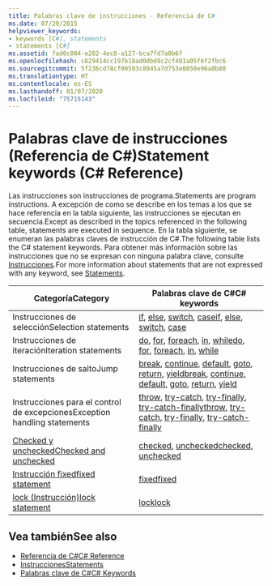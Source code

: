 ```yaml
---
title: Palabras clave de instrucciones - Referencia de C#
ms.date: 07/20/2015
helpviewer_keywords:
- keywords [C#], statements
- statements [C#]
ms.assetid: fad0c004-e282-4ec8-a127-bca7fd7a0b6f
ms.openlocfilehash: c829414cc197b18ad0dbd9c2cf401a05f6f2fbc6
ms.sourcegitcommit: 5f236cd78cf09593c8945a7d753e0850e96a0b80
ms.translationtype: HT
ms.contentlocale: es-ES
ms.lasthandoff: 01/07/2020
ms.locfileid: "75715143"
---
```

# <a name="statement-keywords-c-reference"></a><span data-ttu-id="47340-102">Palabras clave de instrucciones (Referencia de C#)</span><span class="sxs-lookup"><span data-stu-id="47340-102">Statement keywords (C# Reference)</span></span>

<span data-ttu-id="47340-103">Las instrucciones son instrucciones de programa.</span><span class="sxs-lookup"><span data-stu-id="47340-103">Statements are program instructions.</span></span> <span data-ttu-id="47340-104">A excepción de como se describe en los temas a los que se hace referencia en la tabla siguiente, las instrucciones se ejecutan en secuencia.</span><span class="sxs-lookup"><span data-stu-id="47340-104">Except as described in the topics referenced in the following table, statements are executed in sequence.</span></span> <span data-ttu-id="47340-105">En la tabla siguiente, se enumeran las palabras claves de instrucción de C#.</span><span class="sxs-lookup"><span data-stu-id="47340-105">The following table lists the C# statement keywords.</span></span> <span data-ttu-id="47340-106">Para obtener más información sobre las instrucciones que no se expresan con ninguna palabra clave, consulte [Instrucciones](../../programming-guide/statements-expressions-operators/statements.md).</span><span class="sxs-lookup"><span data-stu-id="47340-106">For more information about statements that are not expressed with any keyword, see [Statements](../../programming-guide/statements-expressions-operators/statements.md).</span></span>

|<span data-ttu-id="47340-107">Categoría</span><span class="sxs-lookup"><span data-stu-id="47340-107">Category</span></span>|<span data-ttu-id="47340-108">Palabras clave de C#</span><span class="sxs-lookup"><span data-stu-id="47340-108">C# keywords</span></span>|
|--------------|------------------|
|<span data-ttu-id="47340-109">Instrucciones de selección</span><span class="sxs-lookup"><span data-stu-id="47340-109">Selection statements</span></span>|<span data-ttu-id="47340-110">[if](if-else.md), [else](if-else.md), [switch](switch.md), [case](switch.md)</span><span class="sxs-lookup"><span data-stu-id="47340-110">[if](if-else.md), [else](if-else.md), [switch](switch.md), [case](switch.md)</span></span>|
|<span data-ttu-id="47340-111">Instrucciones de iteración</span><span class="sxs-lookup"><span data-stu-id="47340-111">Iteration statements</span></span>|<span data-ttu-id="47340-112">[do](do.md), [for](for.md), [foreach](foreach-in.md), [in](foreach-in.md), [while](while.md)</span><span class="sxs-lookup"><span data-stu-id="47340-112">[do](do.md), [for](for.md), [foreach](foreach-in.md), [in](foreach-in.md), [while](while.md)</span></span>|
|<span data-ttu-id="47340-113">Instrucciones de salto</span><span class="sxs-lookup"><span data-stu-id="47340-113">Jump statements</span></span>|<span data-ttu-id="47340-114">[break](break.md), [continue](continue.md), [default](switch.md), [goto](goto.md), [return](return.md), [yield](yield.md)</span><span class="sxs-lookup"><span data-stu-id="47340-114">[break](break.md), [continue](continue.md), [default](switch.md), [goto](goto.md), [return](return.md), [yield](yield.md)</span></span>|
|<span data-ttu-id="47340-115">Instrucciones para el control de excepciones</span><span class="sxs-lookup"><span data-stu-id="47340-115">Exception handling statements</span></span>|<span data-ttu-id="47340-116">[throw](throw.md), [try-catch](try-catch.md), [try-finally](try-finally.md), [try-catch-finally](try-catch-finally.md)</span><span class="sxs-lookup"><span data-stu-id="47340-116">[throw](throw.md), [try-catch](try-catch.md), [try-finally](try-finally.md), [try-catch-finally](try-catch-finally.md)</span></span>|
|[<span data-ttu-id="47340-117">Checked y unchecked</span><span class="sxs-lookup"><span data-stu-id="47340-117">Checked and unchecked</span></span>](checked-and-unchecked.md)|<span data-ttu-id="47340-118">[checked](checked.md), [unchecked](unchecked.md)</span><span class="sxs-lookup"><span data-stu-id="47340-118">[checked](checked.md), [unchecked](unchecked.md)</span></span>|
[<span data-ttu-id="47340-119">Instrucción fixed</span><span class="sxs-lookup"><span data-stu-id="47340-119">fixed statement</span></span>](fixed-statement.md)|[<span data-ttu-id="47340-120">fixed</span><span class="sxs-lookup"><span data-stu-id="47340-120">fixed</span></span>](fixed-statement.md)|
|[<span data-ttu-id="47340-121">lock (Instrucción)</span><span class="sxs-lookup"><span data-stu-id="47340-121">lock statement</span></span>](lock-statement.md)|[<span data-ttu-id="47340-122">lock</span><span class="sxs-lookup"><span data-stu-id="47340-122">lock</span></span>](lock-statement.md)|

## <a name="see-also"></a><span data-ttu-id="47340-123">Vea también</span><span class="sxs-lookup"><span data-stu-id="47340-123">See also</span></span>

- [<span data-ttu-id="47340-124">Referencia de C#</span><span class="sxs-lookup"><span data-stu-id="47340-124">C# Reference</span></span>](../index.md)
- [<span data-ttu-id="47340-125">Instrucciones</span><span class="sxs-lookup"><span data-stu-id="47340-125">Statements</span></span>](../../programming-guide/statements-expressions-operators/statements.md)
- [<span data-ttu-id="47340-126">Palabras clave de C#</span><span class="sxs-lookup"><span data-stu-id="47340-126">C# Keywords</span></span>](index.md)
